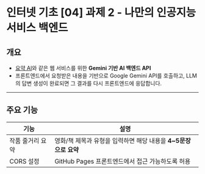 # 인터넷 기초 [04] 과제 2 - 나만의 인공지능 서비스 백엔드

## 개요

- [요약 AI](https://sh11nyoun9.github.io/summary-ai/)와 같은 웹 서비스를 위한 **Gemini 기반 AI 백엔드 API**
- 프론트엔드에서 요청받은 내용을 기반으로 Google Gemini API를 호출하고, LLM의 답변 생성이 완료되면 그 결과를 다시 프론트엔드에 응답합니다.

---

## 주요 기능

| 기능 | 설명 |
|------|------|
| 작품 줄거리 요약 | 영화/책 제목과 유형을 입력하면 해당 내용을 **4~5문장으로 요약** |
| CORS 설정 | GitHub Pages 프론트엔드에서 접근 가능하도록 허용 |
